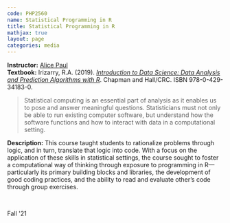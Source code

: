 ```yaml
---
code: PHP2560 
name: Statistical Programming in R 
title: Statistical Programming in R 
mathjax: true
layout: page
categories: media
---
```


**Instructor:** [Alice Paul](https://vivo.brown.edu/display/apaul6) <br>
**Textbook:** Irizarry, R.A. (2019). [*Introduction to Data Science: Data Analysis and Prediction Algorithms with R*](http://rafalab.dfci.harvard.edu/dsbook/). Chapman and Hall/CRC. ISBN 978-0-429-34183-0.

> Statistical computing is an essential part of analysis as it enables us to pose and answer meaningful questions. Statisticians must not only be able to run existing computer software, but understand how the software functions and how to interact with data in a computational setting.

**Description:** This course taught students to rationalize problems through logic, and in turn, translate that logic into code. With a focus on the application of these skills in statistical settings, the course sought to foster a computational way of thinking through exposure to programming in R&mdash;particularly its primary building blocks and libraries, the development of good coding practices, and the ability to read and evaluate other’s code through group exercises. 

&nbsp;

Fall '21
